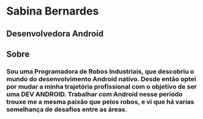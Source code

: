 # Sabina Bernardes
## Desenvolvedora Android 
## Sobre
### Sou uma Programadora de Robos Industriais, que descobriu o mundo do desenvolvimento Android nativo. Desde então optei por mudar a minha trajetória profissional com o objetivo de ser uma DEV ANDROID. Trabalhar com Android nesse período trouxe me a mesma paixão que pelos robos, e vi que há varias semelhança de desafios entre as áreas. 
